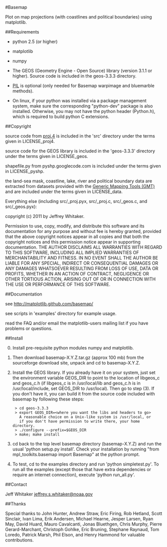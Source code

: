 #Basemap

Plot on map projections (with coastlines and political boundaries)
using matplotlib.

##Requirements

* python 2.5 (or higher)

* matplotlib

* numpy 

* The GEOS (Geometry Engine - Open Source) library (version 3.1.1 or higher).
Source code is included in the geos-3.3.3 directory.

* [PIL](http://pythonware.com/products/pil) is optional (only
needed for Basemap warpimage and bluemarble methods).

* On linux, if your python was installed via a package management system, make
sure the corresponding "python-dev" package is also installed.  Otherwise, you
may not have the python header (Python.h), which is required to build python
C extensions.

##Copyright

source code from [proj.4](http://trac.osgeo.org/proj/) is included in the
'src' directory under the terms given in LICENSE_proj4.

source code for the GEOS library is
included in the 'geos-3.3.3' directory under the terms given in
LICENSE_geos.

shapefile.py from pyshp.googlecode.com is included under the terms given
in LICENSE_pyshp.

the land-sea mask, coastline, lake, river and political boundary data are extracted
from datasets provided with the [Generic Mapping Tools (GMT)](http://gmt.soest.hawaii.edu)
and are included under the terms given in LICENSE_data.

Everything else (including src/_proj.pyx, src/_proj.c, src/_geos.c, and src/_geos.pyx):

copyright (c) 2011 by Jeffrey Whitaker.

Permission to use, copy, modify, and distribute this software and its
documentation for any purpose and without fee is hereby granted,
provided that the above copyright notices appear in all copies and that
both the copyright notices and this permission notice appear in
supporting documentation.
THE AUTHOR DISCLAIMS ALL WARRANTIES WITH REGARD TO THIS SOFTWARE,
INCLUDING ALL IMPLIED WARRANTIES OF MERCHANTABILITY AND FITNESS. IN NO
EVENT SHALL THE AUTHOR BE LIABLE FOR ANY SPECIAL, INDIRECT OR
CONSEQUENTIAL DAMAGES OR ANY DAMAGES WHATSOEVER RESULTING FROM LOSS OF
USE, DATA OR PROFITS, WHETHER IN AN ACTION OF CONTRACT, NEGLIGENCE OR
OTHER TORTIOUS ACTION, ARISING OUT OF OR IN CONNECTION WITH THE USE OR
PERFORMANCE OF THIS SOFTWARE.

##Documentation 

see http://matplotlib.github.com/basemap/

see scripts in 'examples' directory for example usage.

read the FAQ and/or email the matplotlib-users mailing list if 
you have problems or questions.

##Install

0. Install pre-requisite python modules numpy and matplotlib.

1. Then download basemap-X.Y.Z.tar.gz (approx 100 mb) from
the sourceforge download site, unpack and cd to basemap-X.Y.Z.

2. Install the GEOS library.  If you already have it on your
system, just set the environment variable GEOS_DIR to point to the location 
of libgeos_c and geos_c.h (if libgeos_c is in /usr/local/lib and
geos_c.h is in /usr/local/include, set GEOS_DIR to /usr/local).
Then go to step (3).  If you don't have it, you can build it from
the source code included with basemap by following these steps:

	```
	 > cd geos-3.3.3
	 > export GEOS_DIR=<where you want the libs and headers to go>
	   A reasonable choice on a Unix-like system is /usr/local, or
	   if you don't have permission to write there, your home directory.
	 > ./configure --prefix=$GEOS_DIR 
	 > make; make install
	```

3. cd back to the top level basemap directory (basemap-X.Y.Z) and
run the usual 'python setup.py install'.  Check your installation
by running "from mpl_toolkits.basemap import Basemap" at the python
prompt.

4. To test, cd to the examples directory and run 'python simpletest.py'.
To run all the examples (except those that have extra dependencies
or require an internet connection), execute 'python run_all.py'.

##Contact

Jeff Whitaker <jeffrey.s.whitaker@noaa.gov>

##Thanks

Special thanks to John Hunter, Andrew Straw, Eric Firing, Rob Hetland, Scott Sinclair, Ivan Lima, Erik Andersen, Michael Hearne, Jesper Larsen, Ryan May, David Huard, Mauro Cavalcanti, Jonas Bluethgen, Chris Murphy, Pierre Gerard-Marchant, Christoph Gohlke, Eric Bruning, Stephane Raynaud, Tom Loredo, Patrick Marsh, Phil Elson, and Henry Hammond for valuable contributions.
